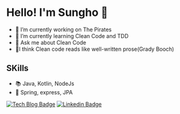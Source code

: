 Hello! I'm Sungho :wave:
===========
 - 💼 I’m currently working on The Pirates
 - 🌱 I’m currently learning Clean Code and TDD
 - 💬 Ask me about Clean Code
 - :thought_balloon:I think Clean code reads like well-written prose(Grady Booch) 

## SKills
 - :books: Java, Kotlin, NodeJs
 - :hammer: Spring, express, JPA
  
 
[![Tech Blog Badge](http://img.shields.io/badge/-Tech%20blog-black?style=flat-square&logo=github)](http://star-ho.github.io) [![Linkedin Badge](https://img.shields.io/badge/LinkedIn-1DA1F2?logo=LinkedIn&logoColor=white)](https://www.linkedin.com/in/starho/0)
 
</div>
